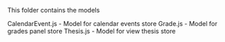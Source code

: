 This folder contains the models

CalendarEvent.js - Model for calendar events store
Grade.js - Model for grades panel store
Thesis.js - Model for view thesis store
